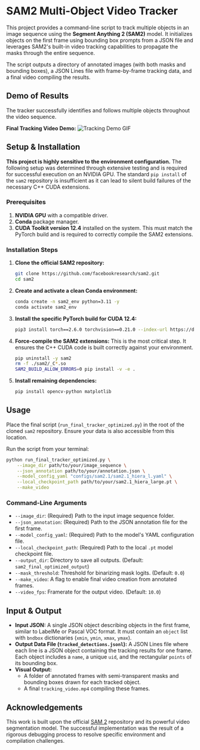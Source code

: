 # SAM2 Multi-Object Video Tracker

This project provides a command-line script to track multiple objects in an image sequence using the **Segment Anything 2 (SAM2)** model. It initializes objects on the first frame using bounding box prompts from a JSON file and leverages SAM2's built-in video tracking capabilities to propagate the masks through the entire sequence.

The script outputs a directory of annotated images (with both masks and bounding boxes), a JSON Lines file with frame-by-frame tracking data, and a final video compiling the results.

## Demo of Results

The tracker successfully identifies and follows multiple objects throughout the video sequence.

**Final Tracking Video Demo:**
![Tracking Demo GIF](output.gif)

## Setup & Installation

**This project is highly sensitive to the environment configuration.** The following setup was determined through extensive testing and is required for successful execution on an NVIDIA GPU. The standard `pip install` of the `sam2` repository is insufficient as it can lead to silent build failures of the necessary C++ CUDA extensions.

### Prerequisites

1.  **NVIDIA GPU** with a compatible driver.
2.  **Conda** package manager.
3.  **CUDA Toolkit version 12.4** installed on the system. This must match the PyTorch build and is required to correctly compile the SAM2 extensions.

### Installation Steps

1.  **Clone the official SAM2 repository:**
    ```bash
    git clone https://github.com/facebookresearch/sam2.git
    cd sam2
    ```

2.  **Create and activate a clean Conda environment:**
    ```bash
    conda create -n sam2_env python=3.11 -y
    conda activate sam2_env
    ```

3.  **Install the specific PyTorch build for CUDA 12.4:**
    ```bash
    pip3 install torch==2.6.0 torchvision==0.21.0 --index-url https://download.pytorch.org/whl/cu124
    ```

4.  **Force-compile the SAM2 extensions:** This is the most critical step. It ensures the C++ CUDA code is built correctly against your environment.
    ```bash
    pip uninstall -y sam2
    rm -f ./sam2/_C*.so
    SAM2_BUILD_ALLOW_ERRORS=0 pip install -v -e .
    ```

5.  **Install remaining dependencies:**
    ```bash
    pip install opencv-python matplotlib
    ```

## Usage

Place the final script (`run_final_tracker_optimized.py`) in the root of the cloned `sam2` repository. Ensure your data is also accessible from this location.

Run the script from your terminal:

```bash
python run_final_tracker_optimized.py \
    --image_dir path/to/your/image_sequence \
    --json_annotation path/to/your/annotation.json \
    --model_config_yaml "configs/sam2.1/sam2.1_hiera_l.yaml" \
    --local_checkpoint_path path/to/your/sam2.1_hiera_large.pt \
    --make_video
```

### Command-Line Arguments

-   `--image_dir`: (Required) Path to the input image sequence folder.
-   `--json_annotation`: (Required) Path to the JSON annotation file for the first frame.
-   `--model_config_yaml`: (Required) Path to the model's YAML configuration file.
-   `--local_checkpoint_path`: (Required) Path to the local `.pt` model checkpoint file.
-   `--output_dir`: Directory to save all outputs. (Default: `sam2_final_optimized_output`)
-   `--mask_threshold`: Threshold for binarizing mask logits. (Default: `0.0`)
-   `--make_video`: A flag to enable final video creation from annotated frames.
-   `--video_fps`: Framerate for the output video. (Default: `10.0`)

## Input & Output

-   **Input JSON:** A single JSON object describing objects in the first frame, similar to LabelMe or Pascal VOC format. It must contain an `object` list with `bndbox` dictionaries (`xmin`, `ymin`, `xmax`, `ymax`).
-   **Output Data File (`tracked_detections.jsonl`):** A JSON Lines file where each line is a JSON object containing the tracking results for one frame. Each object includes a `name`, a unique `uid`, and the rectangular `points` of its bounding box.
-   **Visual Output:**
    -   A folder of annotated frames with semi-transparent masks and bounding boxes drawn for each tracked object.
    -   A final `tracking_video.mp4` compiling these frames.

## Acknowledgements

This work is built upon the official [SAM 2](https://github.com/facebookresearch/sam2) repository and its powerful video segmentation model. The successful implementation was the result of a rigorous debugging process to resolve specific environment and compilation challenges.